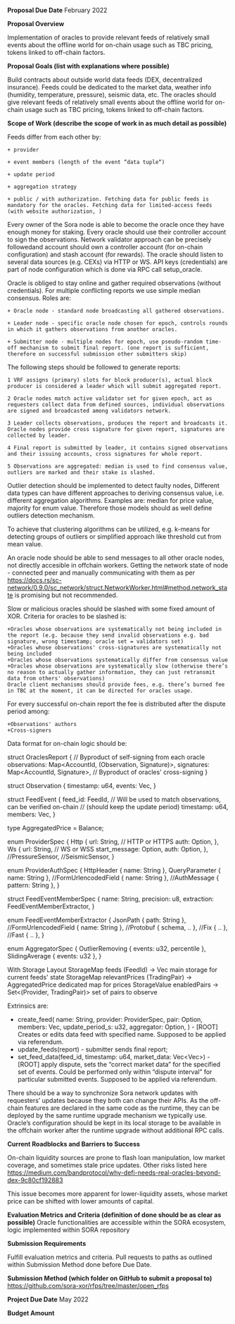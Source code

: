 **Proposal Due Date**
February 2022

**Proposal Overview**

Implementation of oracles to provide relevant feeds of relatively small events about the offline world for on-chain usage such as TBC pricing, tokens linked to off-chain factors.

**Proposal Goals (list with explanations where possible)**

Build contracts about outside world data feeds (DEX, decentralized insurance). 
Feeds could be dedicated to the market data, weather info (humidity, temperature, pressure), seismic data, etc. 
The oracles should give relevant feeds of relatively small events about the offline world for on-chain usage such as TBC pricing, tokens linked to off-chain factors.

**Scope of Work (describe the scope of work in as much detail as possible)**

Feeds differ from each other by:

	+ provider

	+ event members (length of the event “data tuple“)

	+ update period

	+ aggregation strategy

	+ public / with authorization. Fetching data for public feeds is mandatory for the oracles. Fetching data for limited-access feeds (with website authorization, )


Every owner of the Sora node is able to become the oracle once they have enough money for staking.
Every oracle should use their controller account to sign the observations. 
Network validator approach can be precisely followedand account should own a controller account (for on-chain configuration) and stash account (for rewards).
The oracle should listen to several data sources (e.g. CEXs) via HTTP or WS. API keys (credentials) are part of node configuration which is done via RPC call setup_oracle.

Oracle is obliged to stay online and gather required observations (without credentials). 
For multiple conflicting reports we use simple median consensus.
Roles are: 

	+ Oracle node - standard node broadcasting all gathered observations.

	+ Leader node - specific oracle node chosen for epoch, controls rounds in which it gathers observations from another oracles.

	+ Submitter node - multiple nodes for epoch, use pseudo-random time-off mechanism to submit final report. (one report is sufficient, therefore on successful submission other submitters skip)

The following steps should be followed to generate reports:

	1 VRF assigns (primary) slots for block producer(s), actual block producer is considered a leader which will submit aggregated report.

	2 Oracle nodes match active validator set for given epoch, act as requesters collect data from defined sources, individual observations are signed and broadcasted among validators network.

	3 Leader collects observations, produces the report and broadcasts it. Oracle nodes provide cross signature for given report, signatures are collected by leader.

	4 Final report is submitted by leader, it contains signed observations and their issuing accounts, cross signatures for whole report.

	5 Observations are aggregated: median is used to find consensus value, outliers are marked and their stake is slashed.

Outlier detection should be implemented to detect faulty nodes, Different data types can have different approaches to deriving consensus value, i.e. different aggregation algorithms. Examples are: median for price value, majority for enum value. Therefore those models should as well define outliers detection mechanism.

To achieve that clustering algorithms can be utilized, e.g. k-means for detecting groups of outliers or simplified approach like threshold cut from mean value.

An oracle node should be able to send messages to all other oracle nodes, not directly accesible in offchain workers. Getting the network state of node - connected peer and manually communicating with them as per https://docs.rs/sc-network/0.9.0/sc_network/struct.NetworkWorker.html#method.network_state is promising but not recommended. 

Slow or malicious oracles should be slashed with some fixed amount of XOR. 
Criteria for oracles to be slashed is:
	
	+Oracles whose observations are systematically not being included in the report (e.g. because they send invalid observations e.g. bad signature, wrong timestamp; oracle set = validators set)
	+Oracles whose observations' cross-signatures are systematically not being included
	+Oracles whose observations systematically differ from consensus value
	+Oracles whose observations are systematically slow (otherwise there’s no reason to actually gather information, they can just retransmit data from others' observations)
	Oracle client mechanisms should provide fees, e.g. there’s burned fee in TBC at the moment, it can be directed for oracles usage.

For every successful on-chain report the fee is distributed after the dispute period among:
	
	+Observations' authors
	+Cross-signers

Data format for on-chain logic should be:

struct OraclesReport {
    // Byproduct of self-signing from each oracle
    observations: Map<AccountId, (Observation, Signature)>,
    signatures: Map<AccountId, Signature>, // Byproduct of oracles' cross-signing
}

struct Observation {
    timestamp: u64,
    events: Vec<FeedEvent>,
}

struct FeedEvent {
    feed_id: FeedId,
    // Will be used to match observations, can be verified on-chain
    // (should keep the update period)
    timestamp: u64, 
    members: Vec<u128>,
}

type AggregatedPrice = Balance;

enum ProviderSpec {
    Http {
        url: String, // HTTP or HTTPS
        auth: Option<ProviderAuthSpec>,
    },
    Ws {
        url: String, // WS or WSS
        start_message: Option<String>,
        auth: Option<ProviderAuthSpec>,
    },
    //PressureSensor,
    //SeismicSensor,
}

enum ProviderAuthSpec {
    HttpHeader { name: String },
    QueryParameter { name: String },
    //FormUrlencodedField { name: String },
    //AuthMessage { pattern: String },
}

struct FeedEventMemberSpec {
    name: String,
    precision: u8,
    extraction: FeedEventMemberExtractor,
}

enum FeedEventMemberExtractor {
    JsonPath { path: String },
    //FormUrlencodedField { name: String },
    //Protobuf { schema, .. },
    //Fix { .. },
    //Fast { .. },
}

enum AggregatorSpec {
    OutlierRemoving { events: u32, percentile },
    SlidingAverage { events: u32 },
}

With Storage Layout
	StorageMap feeds (FeedId) → Vec<u128>
	main storage for current feeds' state
	StorageMap relevantPrices (TradingPair) → AggregatedPrice
	dedicated map for prices
	StorageValue enabledPairs → Set<(Provider, TradingPair)>
	set of pairs to observe

Extrinsics are:

+ create_feed(
    name: String,
    provider: ProviderSpec,
    pair: Option<TradingPair>,
    members: Vec<FeedEventMemberSpec>,
    update_period_s: u32,
    aggregator: Option<AggregatorSpec>,
) - [ROOT] Creates or edits data feed with specified name. Supposed to be applied via referendum.
+ update_feeds(report) - submitter sends final report;
+ set_feed_data(feed_id, timestamp: u64, market_data: Vec<Vec<u128>>) - [ROOT] apply dispute, sets the “correct market data” for the specified set of events. Could be performed only within “dispute interval” for particular submitted events. Supposed to be applied via referendum.

There should be a way to synchronize Sora network updates with requesters’ updates because they both can change their APIs. As the off-chain features are declared in the same code as the runtime, they can be deployed by the same runtime upgrade mechanism we typically use.
Oracle’s configuration should be kept in its local storage to be available in the offchain worker after the runtime upgrade without additional RPC calls.

**Current Roadblocks and Barriers to Success**

On-chain liquidity sources are prone to flash loan manipulation, low market coverage, and sometimes stale price updates. 
Other risks listed here https://medium.com/bandprotocol/why-defi-needs-real-oracles-beyond-dex-9c80cf192883

This issue becomes more apparent for lower-liquidity assets, whose
market price can be shifted with lower amounts of capital.

**Evaluation Metrics and Criteria (definition of done should be as clear as possible)**
Oracle functionalities are accessible within the SORA ecosystem, logic
implemented within SORA repository

**Submission Requirements**

Fulfill evaluation metrics and criteria.
Pull requests to paths as outlined within Submission Method done before Due Date.

**Submission Method (which folder on GitHub to submit a proposal to)**
https://github.com/sora-xor/rfps/tree/master/open_rfps

**Project Due Date**
May 2022

**Budget Amount**
